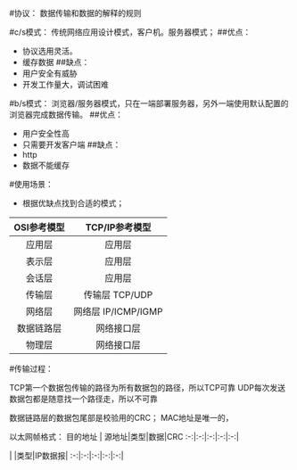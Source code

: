 #协议：
数据传输和数据的解释的规则


#c/s模式：
传统网络应用设计模式，客户机。服务器模式；
##优点：
- 协议选用灵活。
- 缓存数据
##缺点：
- 用户安全有威胁
- 开发工作量大，调试困难


#b/s模式：
浏览器/服务器模式，只在一端部署服务器，另外一端使用默认配置的浏览器完成数据传输。
##优点：
- 用户安全性高
- 只需要开发客户端
##缺点：
- http
- 数据不能缓存



#使用场景：
- 根据优缺点找到合适的模式；

OSI参考模型|TCP/IP参考模型
:-:|:-:|
应用层| 应用层
表示层|应用层
会话层| 应用层
传输层|传输层           TCP/UDP
网络层|网络层           IP/ICMP/IGMP
数据链路层| 网络接口层
物理层|  网络接口层



#传输过程：

TCP第一个数据包传输的路径为所有数据包的路径，所以TCP可靠
UDP每次发送数据包都是随意找一个路径走，所以不可靠

数据链路层的数据包尾部是校验用的CRC；
MAC地址是唯一的， 

以太网帧格式：
目的地址    | 源地址|类型|数据|CRC
:-:|:-:|:-:|:-:|:-:|


  | |类型|IP数据报|
:-:|:-:|:-:|:-:|:-:|



